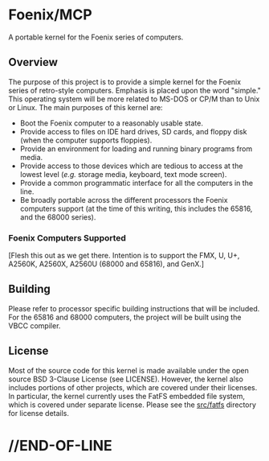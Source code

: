 # Foenix/MCP

A portable kernel for the Foenix series of computers.

## Overview

The purpose of this project is to provide a simple kernel for the Foenix series
of retro-style computers. Emphasis is placed upon the word "simple." This
operating system will be more related to MS-DOS or CP/M than to Unix or Linux.
The main purposes of this kernel are:

* Boot the Foenix computer to a reasonably usable state.
* Provide access to files on IDE hard drives, SD cards, and floppy disk (when
  the computer supports floppies).
* Provide an environment for loading and running binary programs from media.
* Provide access to those devices which are tedious to access at the lowest
  level (_e.g._ storage media, keyboard, text mode screen).
* Provide a common programmatic interface for all the computers in the line.
* Be broadly portable across the different processors the Foenix computers
  support (at the time of this writing, this includes the 65816, and the 68000
  series).

### Foenix Computers Supported

[Flesh this out as we get there. Intention is to support the FMX, U, U+, A2560K,
A2560X, A2560U (68000 and 65816), and GenX.]

## Building

Please refer to processor specific building instructions that will be included.
For the 65816 and 68000 computers, the project will be built using the VBCC
compiler.

## License

Most of the source code for this kernel is made available under the open source
BSD 3-Clause License (see LICENSE). However, the kernel also includes portions
of other projects, which are covered under their licenses. In particular, the
kernel currently uses the FatFS embedded file system, which is covered under
separate license. Please see the [src/fatfs](src/fatfs) directory for license
details.

# //END-OF-LINE
